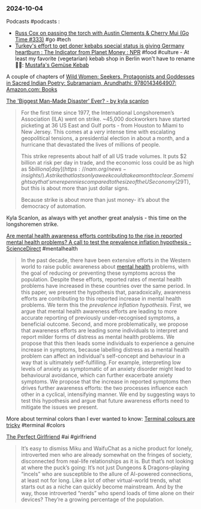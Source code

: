 ### 2024-10-04
Podcasts #podcasts :
- [Russ Cox on passing the torch with Austin Clements & Cherry Mui (Go Time #333)](https://changelog.com/gotime/333) #go #tech 
- [Turkey's effort to get doner kebabs special status is giving Germany heartburn : The Indicator from Planet Money : NPR](https://www.npr.org/2024/10/03/1203261229/doner-kebab-turkey-germany-traditonal-specialty-guarantee) #food #culture - At least my favorite (vegetarian) kebab shop in Berlin won't have to rename 🤷🏽: [Mustafa's Gemüse Kebab](https://www.tripadvisor.in/Restaurant_Review-g187323-d1341041-Reviews-Mustafa_s_Gemuse_Kebab-Berlin.html)

A couple of chapters of [Wild Women: Seekers, Protagonists and Goddesses in Sacred Indian Poetry: Subramaniam, Arundhathi: 9780143464907: Amazon.com: Books](https://www.amazon.com/Wild-Women-Seekers-Protagonists-Goddesses/dp/0143464906)

[The 'Biggest Man-Made Disaster' Ever? - by kyla scanlon](https://kyla.substack.com/p/the-biggest-man-made-disaster-ever)

> For the first time since 1977, the International Longshoremen’s Association (ILA) went on strike. ~45,000 dockworkers have started picketing at 36 US East and Gulf ports - from Houston to Miami to New Jersey. This comes at a _very_ intense time with escalating geopolitical tensions, a presidential election in about a month, and a hurricane that devastated the lives of millions of people.
>
> This strike represents about half of all US trade volumes. It puts $2 billion at risk per day in trade, and the economic loss could be as high as $5 billion a [day](https://nam.org/news-insights/). A strike that lasts only a week could take a month to clear. Some might say that’s mere pennies compared to the size of the US economy ($29T), but this is about more than just dollar signs.
> 
> Because strike is about more than just money- it’s about the democracy of automation.

Kyla Scanlon, as always with yet another great analysis - this time on the longshoremen strike.

[Are mental health awareness efforts contributing to the rise in reported mental health problems? A call to test the prevalence inflation hypothesis - ScienceDirect](https://www.sciencedirect.com/science/article/pii/S0732118X2300003X) #mentalhealth 

> In the past decade, there have been extensive efforts in the Western world to raise public awareness about [mental health](https://www.sciencedirect.com/topics/psychology/mental-health "Learn more about mental health from ScienceDirect's AI-generated Topic Pages") problems, with the goal of reducing or preventing these symptoms across the population. Despite these efforts, reported rates of mental health problems have increased in these countries over the same period. In this paper, we present the hypothesis that, paradoxically, awareness efforts are contributing to this reported increase in mental health problems. We term this the _prevalence inflation hypothesis._ First, we argue that mental health awareness efforts are leading to more accurate reporting of previously under-recognised symptoms, a beneficial outcome. Second, and more problematically, we propose that awareness efforts are leading some individuals to interpret and report milder forms of distress as mental health problems. We propose that this then leads some individuals to experience a genuine increase in symptoms, because labelling distress as a mental health problem can affect an individual's self-concept and behaviour in a way that is ultimately self-fulfilling. For example, interpreting low levels of anxiety as symptomatic of an anxiety disorder might lead to behavioural avoidance, which can further exacerbate anxiety symptoms. We propose that the increase in reported symptoms then drives further awareness efforts: the two processes influence each other in a cyclical, intensifying manner. We end by suggesting ways to test this hypothesis and argue that future awareness efforts need to mitigate the issues we present.

More about terminal colors than I ever wanted to know: [Terminal colours are tricky](https://jvns.ca/blog/2024/10/01/terminal-colours/) #terminal #colors 

[The Perfect Girlfriend](https://www.esquire.com/news-politics/a62452522/ai-girlfriend/) #ai #girlfriend

> It’s easy to dismiss Miku and WaifuChat as a niche product for lonely, introverted men who are already somewhat on the fringes of society, disconnected from real-life relationships as it is. But that’s not looking at where the puck’s going: It’s not just Dungeons & Dragons–playing “incels” who are susceptible to the allure of AI-powered connections, at least not for long. Like a lot of other virtual-world trends, what starts out as a niche can quickly become mainstream. And by the way, those introverted “nerds” who spend loads of time alone on their devices? They’re a growing percentage of the population.